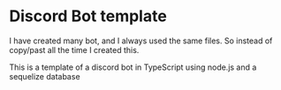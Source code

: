 # Discord Bot template

I have created many bot, and I always used the same files. So instead of copy/past all the time I created this.

This is a template of a discord bot in TypeScript using node.js and a sequelize database
